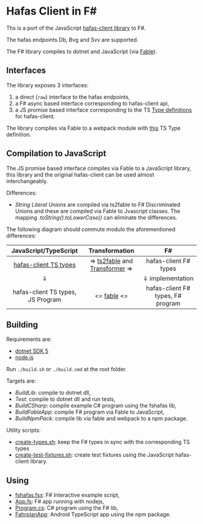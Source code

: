 # Hafas Client in F\#

Ths is a port of the JavaScript [hafas-client library](https://github.com/public-transport/hafas-client) to F#.

The hafas endpoints Db, Bvg and Svv are supported.

The F# library compiles to dotnet and JavaScript (via [Fable](https://github.com/fable-compiler/Fable)).

## Interfaces

The library exposes  3 interfaces:

1) a direct (`raw`) interface to the hafas endpoints,
2) a F# async based interface corresponding to hafas-client api,
3) a JS promise based interface corresponding to the TS [Type definitions](https://github.com/DefinitelyTyped/DefinitelyTyped/blob/master/types/hafas-client/index.d.ts) for hafas-client.

The library compiles via Fable to a webpack module with [this](src/fshafas.fable.package/fs-hafas-client/fshafas.bundle.d.ts) TS Type definition.

## Compilation to JavaScript

The JS promise based interface compiles via Fable to a JavaScript library, this library and the original hafas-client can be used almost interchangeably.

Differences:

* *String Literal Unions* are compiled via ts2fable to F# Discriminated Unions and these are compiled via Fable to Jvascript classes. The mapping *.toString().toLowerCase()* can eliminate the differences.

The following diagram should commute modulo the aforementioned differences:

JavaScript/TypeScript | Transformation | F# |
:---------------:|:--------:|:------:|
[hafas-client TS types](https://github.com/DefinitelyTyped/DefinitelyTyped/blob/master/types/hafas-client/index.d.ts) | => [ts2fable](https://github.com/fable-compiler/ts2fable) and [Transformer](./src/transformer) => | hafas-client F# types |
 &#8659;|  | &#8659; implementation |
hafas-client TS types, JS Program | <= [fable](https://github.com/fable-compiler/fable) <= | hafas-client F# types, F# program|

## Building

Requirements are:

* [dotnet SDK 5](https://dotnet.microsoft.com/download)
* [node.js](https://nodejs.org/en/)

Run `./build.sh` or `./build.cmd` at the root folder.

Targets are:

* *BuildLib*: compile to dotnet dll,
* *Test*: compile to dotnet dll and run tests,
* *BuildCSharp*: compile example C# program using the fshafas lib,
* *BuildFableApp*: compile F# program via Fable to JavaScript,
* *BuildNpmPack*: compile lib via fable and webpack to a npm package.

Utility scripts:

* [create-types.sh](./scripts/create-types.sh): keep the F# types in sync with the corresponding TS types
* [create-test-fixtures.sh](./scripts/create-test-fixtures.sh): create test fixtures using the JavaScript hafas-client library.

## Using

* [fshafas.fsx](./scripts/fshafas.fsx): F# Interactive example script,
* [App.fs](src/fshafas.fable/App.fs): F# app running with nodejs,
* [Program.cs](src/fshafas.csharp/Program.cs): C# program using the F# lib,
* [FahrplanApp](https://github.com/bergmannjg/FahrplanApp): Android TypeScript app using the npm package.
